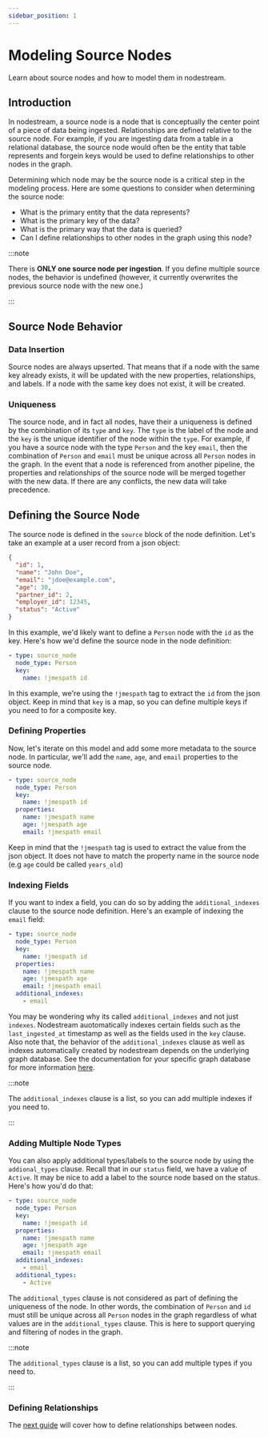 ```yaml
---
sidebar_position: 1
---
```


# Modeling Source Nodes
Learn about source nodes and how to model them in nodestream.

## Introduction

In nodestream, a source node is a node that is conceptually the center point of a piece of data being ingested.
Relationships are defined relative to the source node.
For example, if you are ingesting data from a table in a relational database, the source node would often be the entity that table represents and forgein keys would be used to define relationships to other nodes in the graph.

Determining which node may be the source node is a critical step in the modeling process.
Here are some questions to consider when determining the source node:
- What is the primary entity that the data represents?
- What is the primary key of the data?
- What is the primary way that the data is queried?
- Can I define relationships to other nodes in the graph using this node?

:::note

There is **ONLY one source node per ingestion**. If you define multiple source nodes, the behavior is undefined (however, it currently overwrites the previous source node with the new one.)

:::

## Source Node Behavior

### Data Insertion
Source nodes are always upserted.
That means that if a node with the same key already exists, it will be updated with the new properties, relationships, and labels.
If a node with the same key does not exist, it will be created.

### Uniqueness

The source node, and in fact all nodes, have their a uniqueness is defined by the combination of its `type` and `key`.
The `type` is the label of the node and the `key` is the unique identifier of the node within the `type`.
For example, if you have a source node with the type `Person` and the key `email`, then the combination of `Person` and `email` must be unique across all `Person` nodes in the graph.
In the event that a node is referenced from another pipeline, the properties and relationships of the source node will be merged together with the new data.
If there are any conflicts, the new data will take precedence.

## Defining the Source Node

The source node is defined in the `source` block of the node definition.
Let's take an example at a user record from a json object:

```json
{
  "id": 1,
  "name": "John Doe",
  "email": "jdoe@example.com",
  "age": 30,
  "partner_id": 2,
  "employer_id": 12345,
  "status": "Active"
}
```

In this example, we'd likely want to define a `Person` node with the `id` as the key.
Here's how we'd define the source node in the node definition:

```yaml
- type: source_node
  node_type: Person
  key:
    name: !jmespath id
```

In this example, we're using the `!jmespath` tag to extract the `id` from the json object. Keep in mind that `key` is a map, so you can define multiple keys if you need to for a composite key.


### Defining Properties
Now, let's iterate on this model and add some more metadata to the source node.
In particular, we'll add the `name`, `age`, and `email` properties to the source node.

```yaml
- type: source_node
  node_type: Person
  key:
    name: !jmespath id
  properties:
    name: !jmespath name
    age: !jmespath age
    email: !jmespath email
```

Keep in mind that the `!jmespath` tag is used to extract the value from the json object.
It does not have to match the property name in the source node (e.g `age` could be called `years_old`)

### Indexing Fields

If you want to index a field, you can do so by adding the `additional_indexes` clause to the source node definition.
Here's an example of indexing the `email` field:

```yaml
- type: source_node
  node_type: Person
  key:
    name: !jmespath id
  properties:
    name: !jmespath name
    age: !jmespath age
    email: !jmespath email
  additional_indexes:
    - email
```

You may be wondering why its called `additional_indexes` and not just `indexes`.
Nodestream auotomatically indexes certain fields such as the `last_ingested_at` timestamp as well as the fields used in the `key` clause.
Also note that, the behavior of the `additional_indexes` clause as well as indexes automatically created by nodestream depends on the underlying graph database. See the documentation for your specific graph database for more information [here](../category/database-support).

:::note

The `additional_indexes` clause is a list, so you can add multiple indexes if you need to.

:::


### Adding Multiple Node Types

You can also apply additional types/labels to the source node by using the `addional_types` clause.
Recall that in our `status` field, we have a value of `Active`.
It may be nice to add a label to the source node based on the status.
Here's how you'd do that:

```yaml
- type: source_node
  node_type: Person
  key:
    name: !jmespath id
  properties:
    name: !jmespath name
    age: !jmespath age
    email: !jmespath email
  additional_indexes:
    - email
  additional_types:
    - Active
```

The `additional_types` clause is not considered as part of defining the uniqueness of the node.
In other words, the combination of `Person` and `id` must still be unique across all `Person` nodes in the graph regardless of what values are in the `additional_types` clause.
This is here to support querying and filtering of nodes in the graph.

:::note

The `additional_types` clause is a list, so you can add multiple types if you need to.

:::

### Defining Relationships

The [next guide](./relationship-building-techniques.md) will cover how to define relationships between nodes.
